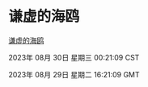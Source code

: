 # 谦虚的海鸥
[谦虚的海鸥](http://219.139.197.242:56308/qxdho/)

2023年 08月 30日 星期三 00:21:09 CST

2023年 08月 29日 星期二 16:21:09 GMT
